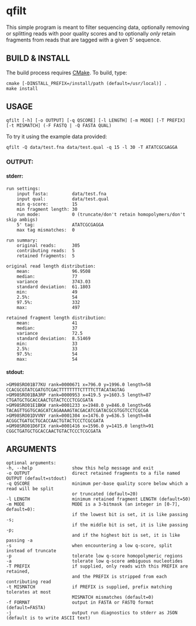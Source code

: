 qfilt
=====

This simple program is meant to filter sequencing data,
optionally removing or splitting reads with poor quality scores
and to optionally _only_ retain fragments from reads that are tagged with a given 5' sequence.

BUILD & INSTALL
---------------

The build process requires [CMake](http://www.cmake.org/). To build, type:

    cmake [-DINSTALL_PREFIX=/install/path (default=/usr/local)] .
    make install

USAGE
-----

    qfilt [-h] [-o OUTPUT] [-q QSCORE] [-l LENGTH] [-m MODE] [-T PREFIX] [-t MISMATCH] (-F FASTQ | -Q FASTA QUAL)

To try it using the example data provided:

    qfilt -Q data/test.fna data/test.qual -q 15 -l 30 -T ATATCGCGAGGA

### OUTPUT: ####

#### stderr: ####

    run settings:
        input fasta:         data/test.fna
        input qual:          data/test.qual
        min q-score:         15
        min fragment length: 30
        run mode:            0 (truncate/don't retain homopolymers/don't skip ambigs)
        5' tag:              ATATCGCGAGGA
        max tag mismatches:  0
    
    run summary:
        original reads:      305
        contributing reads:  5
        retained fragments:  5
    
    original read length distribution:
        mean:                96.9508
        median:              77
        variance             3743.03
        standard deviation:  61.1803
        min:                 49
        2.5%:                54
        97.5%:               332
        max:                 497
    
    retained fragment length distribution:
        mean:                41
        median:              37
        variance             72.5
        standard deviation:  8.51469
        min:                 33
        2.5%:                33
        97.5%:               54
        max:                 54
 
#### stdout: ####

    >GM98SRO01B77KU rank=0000671 x=796.0 y=1996.0 length=58
    CCACGCGTATCGATGTCGACTTTTTTTTCTTTTCTTACATAGTAG
    >GM98SRO01BA3RP rank=0000953 x=419.5 y=1603.5 length=87
    CTGATGCTGCACCAACTGTACTCCCTCGCGATA
    >GM98SRO01E1BKW rank=0001233 x=1948.0 y=846.0 length=66
    TACAGTTGGTGCAGCATCAGAAAAGTACGACATCGATACGCGTGGTCCTCGCGA
    >GM98SRO01DVVNY rank=0001304 x=1476.0 y=636.5 length=84
    ACGGCTGATGCTGCACCAACTGTACTCCCTCGCGATA
    >GM98SRO01D6FIX rank=0001416 x=1596.0 y=1415.0 length=91
    CGGCTGATGCTGCACCAACTGTACTCCCTCGCGATA

ARGUMENTS
---------

    optional arguments:
    -h, --help               show this help message and exit
    -o OUTPUT                direct retained fragments to a file named OUTPUT (default=stdout)
    -q QSCORE                minimum per-base quality score below which a read will be split
                             or truncated (default=20)
    -l LENGTH                minimum retained fragment LENGTH (default=50)
    -m MODE                  MODE is a 3-bitmask (an integer in [0-7], default=0):
                             if the lowest bit is set, it is like passing -s;
                             if the middle bit is set, it is like passing -p;
                             and if the highest bit is set, it is like passing -a
    -s                       when encountering a low q-score, split instead of truncate
    -p                       tolerate low q-score homopolymeric regions
    -a                       tolerate low q-score ambiguous nucleotides
    -T PREFIX                if supplied, only reads with this PREFIX are retained,
                             and the PREFIX is stripped from each contributing read
    -t MISMATCH              if PREFIX is supplied, prefix matching tolerates at most
                             MISMATCH mismatches (default=0)
    -f FORMAT                output in FASTA or FASTQ format (default=FASTA)
    -j                       output run diagnostics to stderr as JSON (default is to write ASCII text)
